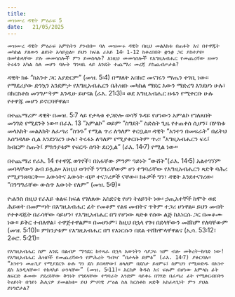 ```yaml
---
title:  
መዝሙረ ዳዊት ምዕራፍ 5
date:   21/05/2025
---
```



`መዝሙረ ዳዊት ምዕራፍ አምስትን ያንብቡ። ባለ መዝሙሩ ዳዊት በዚህ መልእክቱ በጠፉት እና በተዋጁት መካከል ያለውን ልዩነት አሳይቷል። ይህን ክፍል ራእይ 14፡ 1-12 ከቀረበበት ቋንቋ ጋር ያስተያዩ። በመካከላቸው ያሉ መመሳሰሎች ምን ይመስላሉ? እነዚህ መመሳሰሎች የእግዚአብሔር የመጨረሻው ዘመን ትሩፋን አካል ስለ መሆን ባሎት ግንዛቤ ላይ እንዴት ተጨማሪ መረጃ ያስጨብጦታል?`

ዳዊት ክፉ “ከአንተ ጋር አያድርም” (መዝ. 5፡4) በማለት አበክሮ መናገሩን ማጤን ተገቢ ነው። የማደሪያው ድንኳን አንደምታ የእግዚአብሔርን በሕዝቡ መካከል ማደር እውን ማድረግ እንደሆነ ሁሉ፣ በክርስቶስ መንግሥትም እንዲሁ ይሆናል (ራእ. 21፡3)። ወደ እግዚአብሔር ዙፋን የሚቀርቡ ሁሉ የተዋጁ መሆን ይኖርባቸዋል።

በተጨማሪም ዳዊት በመዝ. 5፡7 ላይ የታላቁ ተጋድሎ ወሳኝ ጉዳይ የሆነውን አምልኮ የገለጸበት መንገድ የሚደንቅ ነው። በራእ. 13 “አምልኮ” ወይም “ስግደት” ስድስት ጊዜ የተጠቀሰ ሲሆን፣ በሦስቱ መላእክት መልእክት ለፈጣሪ “ስገዱ” የሚል ጥሪ ለዓለም ቀርቧል። ዳዊት “አንተን በመፍራት” በፊትህ እሰግዳለሁ ሲል እንደነገረን ሁሉ፣ ትሩፋኑ ለዓለም የሚያቀርቡትም ጥሪ፡ “እግዚአብሔርን ፍሩ፤ ክብርም ስጡት፤ ምክንያቱም የፍርዱ ሰዓት ደርሷል” (ራእ. 14፡7) የሚል ነው።

በተጨማሪ የራእ. 14 የተዋጁ ወገኖች፣ በአፋቸው ምንም ዓይነት “ውሸት”(ራእ. 14፡5) አልተገኘም መባላቸውን ልብ ይሏል። እነዚህ ወገኖች ንግግራቸውም ሆነ ተግባራቸው የእግዚአብሔርን ጻድቅ ባሕሪ የሚያንጸባርቅ— እውነትና እውነት ብቻ ተናጋሪዎች ናቸው። ክፉዎች ግን፣ ዳዊት እንደተናገረው፡ “በንግግራቸው ውስጥ እውነት የለም” (መዝ. 5፡9)።

ዮሐንስ በዚህ የራእይ ቁልፍ ክፍል የገለጸው አስደናቂ የሆነ ትዕይንት ነው፡ ኃጢአተኞች ከሞት ወደ ሕይወት በመምጣት በእግዚአብሔር ፊት የመቆም የልዩ መብትና ጥቅም ተጋሪ ሆነዋል። ይህን መብት የተቀዳጁት በራሳቸው ሳይሆን፣ የእግዚአብሔር በግ የሆነው ጻድቁ የሰው ልጅ ከእነርሱ ጋር በመቆሙ ነው። ይቅር ተብለዋል፣ ተዋጅተዋልም። በመሆኑም፣ ከዚህ በኋላ የገዛ በደላቸውን መሸከም የለባቸውም (መዝ. 5፡10)። ምክንያቱም የእግዚአብሔር በግ የእነርሱን በደል ተሸክሞላቸዋልና (ኢሳ. 53፡12፣ 2ቆሮ. 5፡21)።

`የእግዚአብሔር ስም አንዴ በልብዎ ማኅደር ከተጻፈ በኋላ እውነትን ሳያጋሩ ዝም ብሎ መቅረት—ከባድ ነው! የእግዚአብሔር ሕዝቦች የመጨረሻውን የምሕረት ግብዣ “በታላቅ ድምፅ” (ራእ. 14፡7) ያቀርባሉ። “አንተን መጠጊያ የሚያደርጉ ሁሉ ግን ደስ ይበላቸው፤ ዘላለም በደስታ ይዘምሩ፤ ስምህን የሚወድዱ በአንተ ደስ እንዲላቸው፣ ተከላካይ ሁንላቸው” (መዝ. 5፡11)። እርስዎ ቅዱስ እና ፍጹም በሆነው አምላክ ፊት ለፍርድ ቆመው ያደረጓቸው ቅንነት የጎደላቸው ተግባራት አንድም ሳይቀሩ በገሃድ በፈጣሪ ፊት የሚቀርብበትን ትዕይነት በዓይነ ሕሊናዎ ይመልከቱ። ይህ ምናባዊ ሥዕል ስለ ክርስቶስ ጽድቅ አስፈላጊነት ምን ያህል ይነግሮታል?`